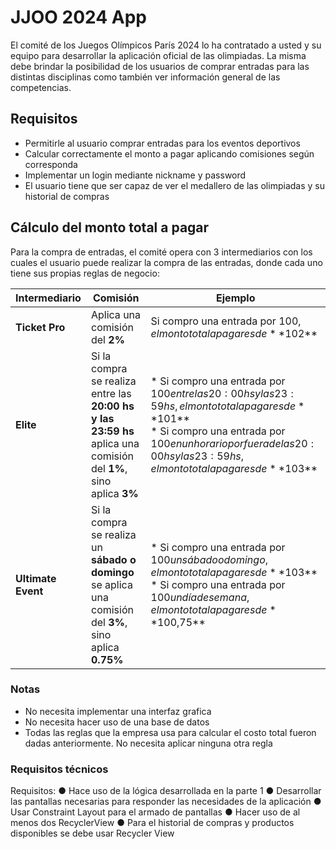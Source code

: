 # JJOO 2024 App

El comité de los Juegos Olímpicos París 2024 lo  ha contratado a usted y su equipo para desarrollar la aplicación oficial de las olimpiadas. La misma debe brindar la posibilidad de los usuarios de comprar entradas para las distintas disciplinas como también ver información general de las competencias. 

## Requisitos

- Permitirle al usuario comprar entradas para los eventos deportivos
- Calcular correctamente el monto a pagar aplicando comisiones según corresponda
- Implementar un login mediante nickname y password
- El usuario tiene que ser capaz de ver el medallero de las olimpiadas y su historial de compras


## Cálculo del monto total a pagar

Para la compra de entradas, el comité opera con 3 intermediarios con los cuales el usuario puede realizar la compra de las entradas, donde cada uno tiene sus propias reglas de negocio:


| **Intermediario** | **Comisión**                                                                                                         | **Ejemplo**                                                                                                         |
|-------------------|----------------------------------------------------------------------------------------------------------------------|---------------------------------------------------------------------------------------------------------------------|
| **Ticket Pro**    | Aplica una comisión del **2%**                                                                                       | Si compro una entrada por $100, el monto total a pagar es de **$102**                                               |
| **Elite**         | Si la compra se realiza entre las **20:00 hs y las 23:59 hs** aplica una comisión del **1%**, sino aplica **3%**      | * Si compro una entrada por $100 entre las 20:00 hs y las 23:59 hs, el monto total a pagar es de **$101** <br> * Si compro una entrada por $100 en un horario por fuera de las 20:00 hs y las 23:59 hs, el monto total a pagar es de **$103** |
| **Ultimate Event**| Si la compra se realiza un **sábado o domingo** se aplica una comisión del **3%**, sino aplica **0.75%**              | * Si compro una entrada por $100 un sábado o domingo, el monto total a pagar es de **$103** <br> * Si compro una entrada por $100 un día de semana, el monto total a pagar es de **$100,75** |
                                                                                                                                                      


### Notas
- No necesita implementar una interfaz grafica
- No necesita hacer uso de una base de datos
- Todas las reglas que la empresa usa para calcular el costo total fueron dadas anteriormente. No necesita aplicar ninguna otra regla

### Requisitos técnicos
Requisitos:
● Hace uso de la lógica desarrollada en la parte 1
● Desarrollar las pantallas necesarias para responder las necesidades de la aplicación
● Usar Constraint Layout para el armado de pantallas
● Hacer uso de al menos dos RecyclerView
● Para el historial de compras y productos disponibles se debe usar Recycler View


